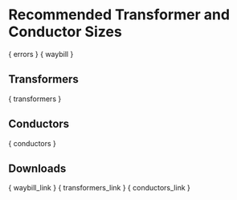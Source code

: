 # Recommended Transformer and Conductor Sizes

{ errors }
{ waybill }

## Transformers
{ transformers }

## Conductors
{ conductors }

## Downloads
{ waybill_link }
{ transformers_link }
{ conductors_link }

